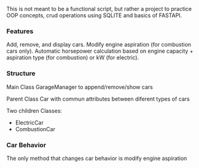 
This is not meant to be a functional script, but rather a project to practice OOP concepts, crud operations using SQLITE and basics of FASTAPI.


### Features

Add, remove, and display cars.
Modify engine aspiration (for combustion cars only).
Automatic horsepower calculation based on engine capacity + aspiration type (for combustion) or kW (for electric).


### Structure

Main Class GarageManager to append/remove/show cars 

Parent Class Car with commun attributes between diferent types of cars

Two children Classes:
  - ElectricCar
  - CombustionCar

### Car Behavior

The only method that changes car behavior is modify engine aspiration
